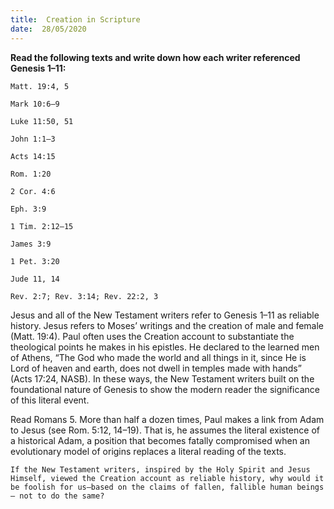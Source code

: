 ```yaml
---
title:  Creation in Scripture
date:  28/05/2020
---
```


**Read the following texts and write down how each writer referenced Genesis 1–11:**

`Matt. 19:4, 5`

`Mark 10:6–9`

`Luke 11:50, 51`

`John 1:1–3`

`Acts 14:15`

`Rom. 1:20`

`2 Cor. 4:6`

`Eph. 3:9`

`1 Tim. 2:12–15`

`James 3:9`

`1 Pet. 3:20`

`Jude 11, 14`

`Rev. 2:7; Rev. 3:14; Rev. 22:2, 3`

Jesus and all of the New Testament writers refer to Genesis 1–11 as reliable history. Jesus refers to Moses’ writings and the creation of male and female (Matt. 19:4). Paul often uses the Creation account to substantiate the theological points he makes in his epistles. He declared to the learned men of Athens, “The God who made the world and all things in it, since He is Lord of heaven and earth, does not dwell in temples made with hands” (Acts 17:24, NASB). In these ways, the New Testament writers built on the foundational nature of Genesis to show the modern reader the significance of this literal event.

Read Romans 5. More than half a dozen times, Paul makes a link from Adam to Jesus (see Rom. 5:12, 14–19). That is, he assumes the literal existence of a historical Adam, a position that becomes fatally compromised when an evolutionary model of origins replaces a literal reading of the texts.

`If the New Testament writers, inspired by the Holy Spirit and Jesus Himself, viewed the Creation account as reliable history, why would it be foolish for us—based on the claims of fallen, fallible human beings— not to do the same?`